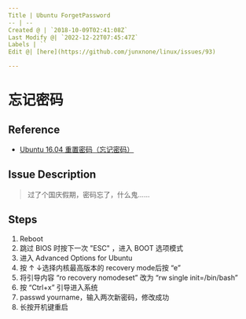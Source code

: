```yaml
---
Title | Ubuntu ForgetPassword
-- | --
Created @ | `2018-10-09T02:41:08Z`
Last Modify @| `2022-12-22T07:45:47Z`
Labels | ``
Edit @| [here](https://github.com/junxnone/linux/issues/93)

---
```

# 忘记密码

## Reference
- [Ubuntu 16.04 重置密码（忘记密码）](https://blog.csdn.net/m0_37887449/article/details/73086882)

## Issue Description

> 过了个国庆假期，密码忘了，什么鬼......

## Steps
1. Reboot
2. 跳过 BIOS 时按下一次 "ESC" ，进入 BOOT 选项模式
3. 进入 Advanced Options for Ubuntu
4. 按 ↑ ↓选择内核最高版本的 recovery mode后按 “e”
5. 将引导内容 “ro recovery nomodeset” 改为 “rw single init=/bin/bash”
6. 按 “Ctrl+x” 引导进入系统
7. passwd yourname，输入两次新密码，修改成功
8. 长按开机键重启



